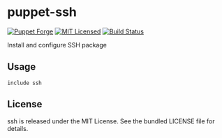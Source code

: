 puppet-ssh
==============

[![Puppet Forge](https://img.shields.io/puppetforge/v/halyard/ssh.svg)](https://forge.puppetlabs.com/halyard/ssh)
[![MIT Licensed](https://img.shields.io/badge/license-MIT-green.svg)](https://tldrlegal.com/license/mit-license)
[![Build Status](https://img.shields.io/circleci/project/halyard/puppet-ssh/master.svg)](https://circleci.com/gh/halyard/puppet-ssh)

Install and configure SSH package

## Usage

```puppet
include ssh
```

## License

ssh is released under the MIT License. See the bundled LICENSE file for details.

